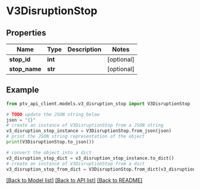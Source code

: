 # V3DisruptionStop


## Properties

Name | Type | Description | Notes
------------ | ------------- | ------------- | -------------
**stop_id** | **int** |  | [optional] 
**stop_name** | **str** |  | [optional] 

## Example

```python
from ptv_api_client.models.v3_disruption_stop import V3DisruptionStop

# TODO update the JSON string below
json = "{}"
# create an instance of V3DisruptionStop from a JSON string
v3_disruption_stop_instance = V3DisruptionStop.from_json(json)
# print the JSON string representation of the object
print(V3DisruptionStop.to_json())

# convert the object into a dict
v3_disruption_stop_dict = v3_disruption_stop_instance.to_dict()
# create an instance of V3DisruptionStop from a dict
v3_disruption_stop_from_dict = V3DisruptionStop.from_dict(v3_disruption_stop_dict)
```
[[Back to Model list]](../README.md#documentation-for-models) [[Back to API list]](../README.md#documentation-for-api-endpoints) [[Back to README]](../README.md)


